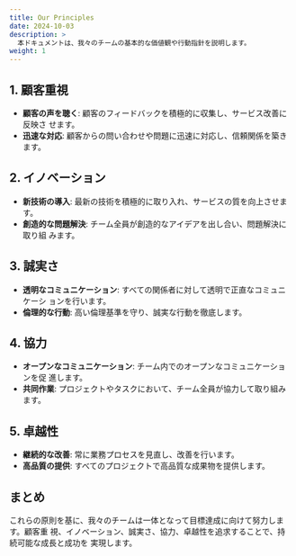 ```yaml
---
title: Our Principles
date: 2024-10-03
description: >
  本ドキュメントは、我々のチームの基本的な価値観や行動指針を説明します。
weight: 1
---
```


## 1. 顧客重視

- **顧客の声を聴く**: 顧客のフィードバックを積極的に収集し、サービス改善に反映さ
  せます。
- **迅速な対応**: 顧客からの問い合わせや問題に迅速に対応し、信頼関係を築きます。

## 2. イノベーション

- **新技術の導入**: 最新の技術を積極的に取り入れ、サービスの質を向上させます。
- **創造的な問題解決**: チーム全員が創造的なアイデアを出し合い、問題解決に取り組
  みます。

## 3. 誠実さ

- **透明なコミュニケーション**: すべての関係者に対して透明で正直なコミュニケーシ
  ョンを行います。
- **倫理的な行動**: 高い倫理基準を守り、誠実な行動を徹底します。

## 4. 協力

- **オープンなコミュニケーション**: チーム内でのオープンなコミュニケーションを促
  進します。
- **共同作業**: プロジェクトやタスクにおいて、チーム全員が協力して取り組みます。

## 5. 卓越性

- **継続的な改善**: 常に業務プロセスを見直し、改善を行います。
- **高品質の提供**: すべてのプロジェクトで高品質な成果物を提供します。

## まとめ

これらの原則を基に、我々のチームは一体となって目標達成に向けて努力します。顧客重
視、イノベーション、誠実さ、協力、卓越性を追求することで、持続可能な成長と成功を
実現します。
